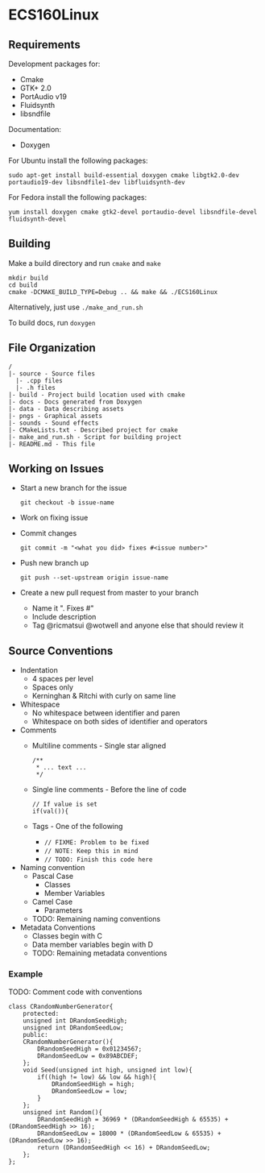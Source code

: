 # ECS160Linux

## Requirements

Development packages for:
- Cmake
- GTK+ 2.0
- PortAudio v19
- Fluidsynth
- libsndfile

Documentation:
- Doxygen

For Ubuntu install the following packages:

`sudo apt-get install build-essential doxygen cmake libgtk2.0-dev portaudio19-dev libsndfile1-dev libfluidsynth-dev`

For Fedora install the following packages:

`yum install doxygen cmake gtk2-devel portaudio-devel libsndfile-devel fluidsynth-devel`

## Building

Make a build directory and run `cmake` and `make`

    mkdir build
    cd build
    cmake -DCMAKE_BUILD_TYPE=Debug .. && make && ./ECS160Linux

Alternatively, just use `./make_and_run.sh`

To build docs, run `doxygen`

## File Organization

    /
    |- source - Source files
      |- .cpp files
      |- .h files
    |- build - Project build location used with cmake
    |- docs - Docs generated from Doxygen
    |- data - Data describing assets
    |- pngs - Graphical assets
    |- sounds - Sound effects
    |- CMakeLists.txt - Described project for cmake
    |- make_and_run.sh - Script for building project
    |- README.md - This file

## Working on Issues

- Start a new branch for the issue

      git checkout -b issue-name

- Work on fixing issue
- Commit changes

      git commit -m "<what you did> fixes #<issue number>"

- Push new branch up

      git push --set-upstream origin issue-name

- Create a new pull request from master to your branch
  - Name it "<what you did>. Fixes #<issue number>"
  - Include description
  - Tag @ricmatsui @wotwell and anyone else that should review it

## Source Conventions

- Indentation
  - 4 spaces per level
  - Spaces only
  - Kerninghan & Ritchi with curly on same line
- Whitespace
  - No whitespace between identifier and paren
  - Whitespace on both sides of identifier and operators
- Comments
  - Multiline comments - Single star aligned

        /**
         * ... text ...
         */

  - Single line comments - Before the line of code

        // If value is set
        if(val()){

  - Tags - One of the following
      - `// FIXME: Problem to be fixed`
      - `// NOTE: Keep this in mind`
      - `// TODO: Finish this code here`
- Naming convention
  - Pascal Case
    - Classes
    - Member Variables
  - Camel Case
    - Parameters
  - TODO: Remaining naming conventions
- Metadata Conventions
  - Classes begin with C
  - Data member variables begin with D
  - TODO: Remaining metadata conventions


### Example

TODO: Comment code with conventions

    class CRandomNumberGenerator{
        protected:
        unsigned int DRandomSeedHigh;
        unsigned int DRandomSeedLow;
        public:
        CRandomNumberGenerator(){
            DRandomSeedHigh = 0x01234567;
            DRandomSeedLow = 0x89ABCDEF;
        };
        void Seed(unsigned int high, unsigned int low){
            if((high != low) && low && high){
                DRandomSeedHigh = high;
                DRandomSeedLow = low;
            }
        };
        unsigned int Random(){
            DRandomSeedHigh = 36969 * (DRandomSeedHigh & 65535) + (DRandomSeedHigh >> 16);
            DRandomSeedLow = 18000 * (DRandomSeedLow & 65535) + (DRandomSeedLow >> 16);
            return (DRandomSeedHigh << 16) + DRandomSeedLow;
        };
    };
